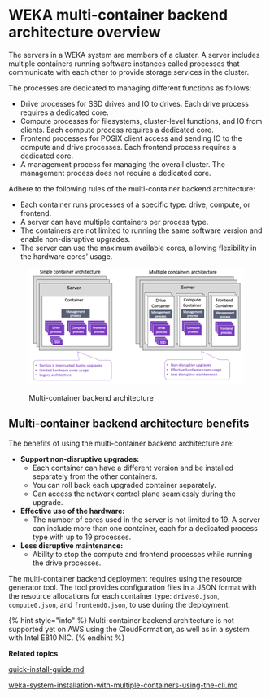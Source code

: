 # WEKA multi-container backend architecture overview

The servers in a WEKA system are members of a cluster. A server includes multiple containers running software instances called processes that communicate with each other to provide storage services in the cluster.

The processes are dedicated to managing different functions as follows:

* Drive processes for SSD drives and IO to drives. Each drive process requires a dedicated core.
* Compute processes for filesystems, cluster-level functions, and IO from clients. Each compute process requires a dedicated core.
* Frontend processes for POSIX client access and sending IO to the compute and drive processes. Each frontend process requires a dedicated core.
* A management process for managing the overall cluster. The management process does not require a dedicated core.

Adhere to the following rules of the multi-container backend architecture:

* Each container runs processes of a specific type: drive, compute, or frontend.
* A server can have multiple containers per process type.
* The containers are not limited to running the same software version and enable non-disruptive upgrades.
* The server can use the maximum available cores, allowing flexibility in the hardware cores' usage.&#x20;

<figure><img src="../.gitbook/assets/V4_MBC_overview.png" alt=""><figcaption><p>Multi-container backend architecture</p></figcaption></figure>

## Multi-container backend architecture benefits

The benefits of using the multi-container backend architecture are:

* **Support non-disruptive upgrades:**
  * Each container can have a different version and be installed separately from the other containers.
  * You can roll back each upgraded container separately.
  * Can access the network control plane seamlessly during the upgrade.
* **Effective use of the hardware:**
  * The number of cores used in the server is not limited to 19. A server can include more than one container, each for a dedicated process type with up to 19 processes.
* **Less disruptive maintenance:**
  * Ability to stop the compute and frontend processes while running the drive processes.

The multi-container backend deployment requires using the resource generator tool. The tool provides configuration files in a JSON format with the resource allocations for each container type: `drives0.json`, `compute0.json`, and `frontend0.json`, to use during the deployment.

{% hint style="info" %}
Multi-container backend architecture is not supported yet on AWS using the CloudFormation, as well as in a system with Intel E810 NIC.
{% endhint %}



**Related topics**

[quick-install-guide.md](../getting-started-with-weka/quick-install-guide.md "mention")

[weka-system-installation-with-multiple-containers-using-the-cli.md](../install/bare-metal/weka-system-installation-with-multiple-containers-using-the-cli.md "mention")
